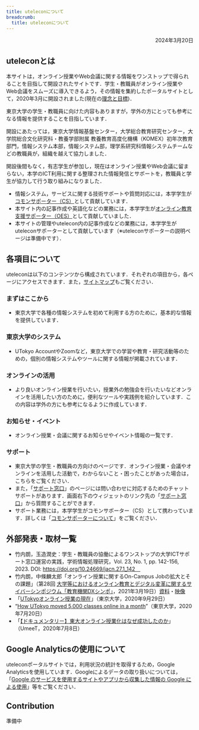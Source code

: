 ```yaml
---
title: uteleconについて
breadcrumb:
  title: uteleconについて
---
```


<p style="text-align: right">
2024年3月20日</p>

## uteleconとは

本サイトは，オンライン授業やWeb会議に関する情報をワンストップで得られることを目指して開設されたサイトです．学生・教職員がオンライン授業やWeb会議をスムーズに導入できるよう，その情報を集約したポータルサイトとして，2020年3月に開設されました(現在の[理念と目標](objectives))．

東京大学の学生・教職員に向けた内容もありますが，学外の方にとっても参考になる情報を提供することを目指しています．

開設にあたっては，東京大学情報基盤センター，大学総合教育研究センター，大学院総合文化研究科・教養学部附属 教養教育高度化機構（KOMEX）初年次教育部門，情報システム本部，情報システム部，理学系研究科情報システムチームなどの教職員が，組織を越えて協力しました．

開設後間もなく，有志学生が参加し，現在はオンライン授業やWeb会議に留まらない，本学のICT利用に関する整理された情報発信とサポートを，教職員と学生が協力して行う取り組みになりました．

* 情報システム，サービスに関する技術サポートや質問対応には，本学学生が[コモンサポーター（CS）](cs)として貢献しています．
* 本サイト内の記事作成や英語化などの業務には，本学学生が[オンライン教育支援サポーター（OES）](oes)として貢献していました．
* 本サイトの管理やutelecon内の記事作成などの業務には，本学学生がuteleconサポーターとして貢献しています（※uteleconサポーターの説明ページは準備中です）．

## 各項目について

uteleconは以下のコンテンツから構成されています．それぞれの項目から，各ページにアクセスできます．また，[サイトマップ](/sitemap/)もご覧ください．

### まずはここから

* 東京大学で各種の情報システムを初めて利用する方のために，基本的な情報を提供しています．

### 東京大学のシステム

* UTokyo AccountやZoomなど，東京大学での学習や教育・研究活動等のための，個別の情報システムやツールに関する情報が掲載されています．

### オンラインの活用

* より良いオンライン授業を行いたい，授業外の勉強会を行いたいなどオンラインを活用したい方のために，便利なツールや実践例を紹介しています．この内容は学外の方にも参考になるように作成しています．

### お知らせ・イベント

* オンライン授業・会議に関するお知らせやイベント情報の一覧です．

### サポート

* 東京大学の学生・教職員の方向けのページです．オンライン授業・会議やオンラインを活用した活動で，わからないこと・困ったことがあった場合は，こちらをご覧ください．
* また，「[サポート窓口](/support)」のページには問い合わせに対応するためのチャットサポートがあります．画面右下のウィジェットのリンク先の「[サポート窓口](/support)」から質問することができます．
* サポート業務には，本学学生がコモンサポーター（CS）として携わっています．詳しくは「[コモンサポーターについて](cs)」をご覧ください．

## 外部発表・取材一覧

* 竹内朗，玉造潤史：学生・教職員の協働によるワンストップの大学ICTサポート窓口運営の実践，学術情報処理研究，Vol. 23, No. 1, pp. 142-156, 2023. DOI: https://doi.org/10.24669/jacn.27.1_142　
* 竹内朗，中條麟太郎「オンライン授業に関するOn-Campus Jobの拡大とその課題」（第28回 [大学等におけるオンライン教育とデジタル変革に関するサイバーシンポジウム「教育機関DXシンポ」](https://www.nii.ac.jp/event/other/decs/)，2021年3月19日）[資料](https://www.nii.ac.jp/event/upload/20210319-07_UT.pdf)・[映像](https://youtu.be/g837oBruR1U)
* 「[UTokyoオンライン授業の現在](https://www.u-tokyo.ac.jp/focus/ja/features/z1304_00084.html)」（東京大学，2020年9月29日）
* “[How UTokyo moved 5,000 classes online in a month](https://www.u-tokyo.ac.jp/focus/en/features/z0508_00181.html)”（東京大学，2020年7月20日）
* 「[【ドキュメンタリー】東大オンライン授業化はなぜ成功したのか](https://todai-umeet.com/article/55241)」（UmeeT，2020年7月8日）

## Google Analyticsの使用について

uteleconポータルサイトでは，利用状況の統計を取得するため，Google Analyticsを使用しています．Googleによるデータの取り扱いについては，「[Google のサービスを使用するサイトやアプリから収集した情報の Google による使用](https://policies.google.com/technologies/partner-sites)」等をご覧ください．

## Contribution

準備中
